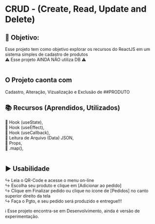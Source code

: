 # CRUD - (Create, Read, Update and Delete)

## :dart: Objetivo:
Esse projeto tem como objetivo explorar os recursos do ReactJS em um sistema simples de cadastro de produtos<br />
:warning: Esse projeto AINDA NÃO utiliza DB :warning:<br /><br />

## O Projeto caonta com 
Cadastro, Alteração, Vizualização e Exclusão de ##PRODUTO

## :books: Recursos (Aprendidos, Utilizados)
:large_blue_diamond: Hook (useState),<br />
:large_blue_diamond: Hook (useEffect),<br />
:large_blue_diamond: Hook (useCallback),<br />
:large_blue_diamond: Leitura de Arquivo (Data) JSON,<br />
:large_blue_diamond: Props,<br />
:large_blue_diamond: .map(),<br /><br />


## :arrow_forward: Usabilidade
:arrow_right_hook: Leia o QR-Code e acesse o menu on-line<br />
:arrow_right_hook: Escolha seu produto e clique em [Adicionar ao pedido]<br />
:arrow_right_hook: Clique em Finalizar pedido ou clique no ícone de [Pedidos] no canto superior direito da tela<br />
:arrow_right_hook: Faça o Pgto, e seu pedido será produzido e entregue!!!<br />

:information_source: Esse projeto encontra-se em Desenvolvimento, ainda é versão de experimentação.
